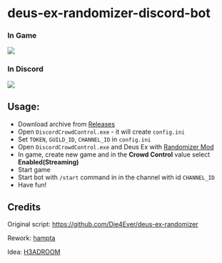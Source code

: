 # deus-ex-randomizer-discord-bot

### In Game
<img src="https://github.com/Die4Ever/deus-ex-randomizer/DiscordBot/raw/master/media/DeusEx_Lj4DyxN1h7.png"/></a>

### In Discord
<img src="https://github.com/Die4Ever/deus-ex-randomizer/DiscordBot/raw/master/media/Discord_RAFk3XUj32.png"/></a>


## Usage: 
- Download archive from [Releases](https://github.com/Die4Ever/deus-ex-randomizer)
- Open `DiscordCrowdControl.exe` - it will create `config.ini`
- Set `TOKEN`, `GUILD_ID`, `CHANNEL_ID` in `config.ini`
- Open `DiscordCrowdControl.exe` and Deus Ex with [Randomizer Mod](https://github.com/Die4Ever/deus-ex-randomizer)
- In game, create new game and in the **Crowd Control** value select **Enabled(Streaming)**
- Start game
- Start bot with `/start` command in in the channel with id `CHANNEL_ID`
- Have fun!

## Credits

Original script: https://github.com/Die4Ever/deus-ex-randomizer

Rework: [hampta](https://github.com/hampta)

Idea: [H3ADROOM](https://github.com/H3ADROOM)